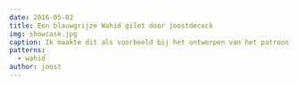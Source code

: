 ```yaml
---
date: 2016-05-02
title: Een blauwgrijze Wahid gilet door joostdecock
img: showcase.jpg
caption: Ik maakte dit als voorbeeld bij het ontwerpen van het patroon. De standaard halslijn is sindsdien verlaagd.
patterns:
  - wahid
author: joost
---
```


